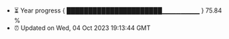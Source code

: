 - ⏳ Year progress { ██████████████████████▁▁▁▁▁▁▁▁ } 75.84 %
- ⏰ Updated on Wed, 04 Oct 2023 19:13:44 GMT

